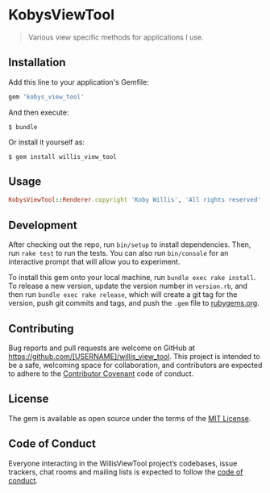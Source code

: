 # KobysViewTool

> Various view specific methods for applications I use.

## Installation

Add this line to your application's Gemfile:

```ruby
gem 'kobys_view_tool'
```

And then execute:

    $ bundle

Or install it yourself as:

    $ gem install willis_view_tool

## Usage

```ruby
KobysViewTool::Renderer.copyright 'Koby Willis', 'All rights reserved'
```

## Development

After checking out the repo, run `bin/setup` to install dependencies. Then, run `rake test` to run the tests. You can also run `bin/console` for an interactive prompt that will allow you to experiment.

To install this gem onto your local machine, run `bundle exec rake install`. To release a new version, update the version number in `version.rb`, and then run `bundle exec rake release`, which will create a git tag for the version, push git commits and tags, and push the `.gem` file to [rubygems.org](https://rubygems.org).

## Contributing

Bug reports and pull requests are welcome on GitHub at https://github.com/[USERNAME]/willis_view_tool. This project is intended to be a safe, welcoming space for collaboration, and contributors are expected to adhere to the [Contributor Covenant](http://contributor-covenant.org) code of conduct.

## License

The gem is available as open source under the terms of the [MIT License](https://opensource.org/licenses/MIT).

## Code of Conduct

Everyone interacting in the WillisViewTool project’s codebases, issue trackers, chat rooms and mailing lists is expected to follow the [code of conduct](https://github.com/[USERNAME]/willis_view_tool/blob/master/CODE_OF_CONDUCT.md).
